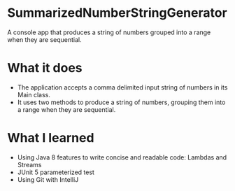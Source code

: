 # SummarizedNumberStringGenerator
A console app that produces a string of numbers grouped into a range when they are sequential.

# What it does
* The application accepts a comma delimited input string of numbers in its Main class.
* It uses two methods to produce a string of numbers, grouping them into a range when they are sequential.

# What I learned
* Using Java 8 features to write concise and readable code: Lambdas and Streams
* JUnit 5 parameterized test
* Using Git with IntelliJ
